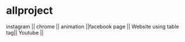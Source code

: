 # allproject
instagram || chrome || animation ||facebook page || Website using table tag|| Youtube ||

